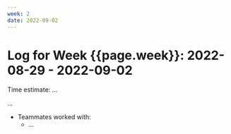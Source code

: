 ```yaml
---
week: 2
date: 2022-09-02
---
```

# Log for Week {{page.week}}: 2022-08-29 - 2022-09-02

Time estimate: ...

...

- Teammates worked with:
  - ...
